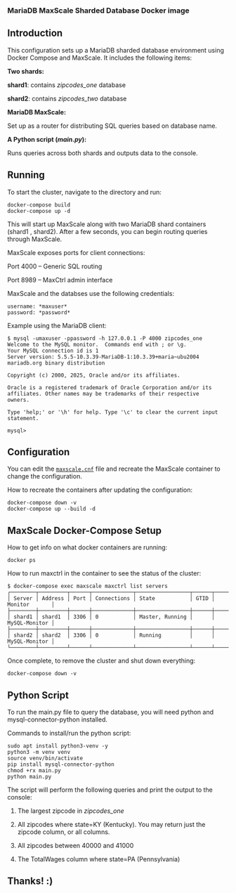 ### MariaDB MaxScale Sharded Database Docker image


## Introduction
This configuration sets up a MariaDB sharded database environment using Docker Compose and MaxScale.
It includes the following items:

**Two shards:** 

**shard1**: contains *zipcodes_one* database

**shard2**: contains *zipcodes_two* database


**MariaDB MaxScale:**

Set up as a router for distributing SQL queries based on database name. 


**A Python script (*main.py*):**

Runs queries across both shards and outputs data to the console.


## Running
To start the cluster, navigate to the directory and run:

```
docker-compose build
docker-compose up -d
```
This will start up MaxScale along with two MariaDB shard containers (shard1 , shard2). 
After a few seconds, you can begin routing queries through MaxScale.

MaxScale exposes ports for client connections:

Port 4000 – Generic SQL routing

Port 8989 – MaxCtrl admin interface

MaxScale and the databses use the following credentials:
```
username: *maxuser*
password: *password*
```

Example using the MariaDB client:
```
$ mysql -umaxuser -ppassword -h 127.0.0.1 -P 4000 zipcodes_one
Welcome to the MySQL monitor.  Commands end with ; or \g.
Your MySQL connection id is 1
Server version: 5.5.5-10.3.39-MariaDB-1:10.3.39+maria~ubu2004 mariadb.org binary distribution

Copyright (c) 2000, 2025, Oracle and/or its affiliates.

Oracle is a registered trademark of Oracle Corporation and/or its
affiliates. Other names may be trademarks of their respective
owners.

Type 'help;' or '\h' for help. Type '\c' to clear the current input statement.

mysql> 

```

## Configuration
You can edit the [`maxscale.cnf`](./maxscale.cnf)
file and recreate the MaxScale container to change the configuration.

How to recreate the containers after updating the configuration:

```
docker-compose down -v
docker-compose up --build -d
```

## MaxScale Docker-Compose Setup
How to get info on what docker containers are running:
```
docker ps
```

How to run maxctrl in the container to see the status of the cluster:
```
$ docker-compose exec maxscale maxctrl list servers
┌────────┬─────────┬──────┬─────────────┬─────────────────┬──────┬───────────────┐                        
│ Server │ Address │ Port │ Connections │ State           │ GTID │ Monitor       │                        
├────────┼─────────┼──────┼─────────────┼─────────────────┼──────┼───────────────┤                        
│ shard1 │ shard1  │ 3306 │ 0           │ Master, Running │      │ MySQL-Monitor │                        
├────────┼─────────┼──────┼─────────────┼─────────────────┼──────┼───────────────┤                        
│ shard2 │ shard2  │ 3306 │ 0           │ Running         │      │ MySQL-Monitor │                        
└────────┴─────────┴──────┴─────────────┴─────────────────┴──────┴───────────────┘  

```

Once complete, to remove the cluster and shut down everything:

```
docker-compose down -v
```

## Python Script
To run the main.py file to query the database, you will need python
and mysql-connector-python installed.

Commands to install/run the python script:


```
sudo apt install python3-venv -y
python3 -m venv venv
source venv/bin/activate
pip install mysql-connector-python
chmod +rx main.py
python main.py
```

The script will perform the following queries and print the
output to the console:

1. The largest zipcode in *zipcodes_one*

2. All zipcodes where state=KY (Kentucky). You may return just the zipcode column, or all columns.

3. All zipcodes between 40000 and 41000 

4. The TotalWages column where state=PA (Pennsylvania)



## Thanks! :)